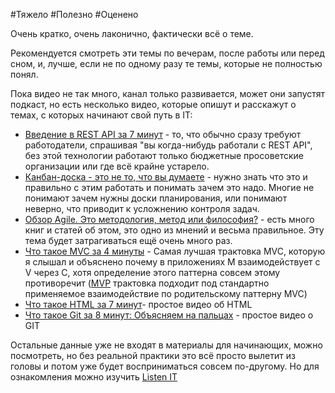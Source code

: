 #Тяжело #Полезно #Оценено

Очень кратко, очень лаконично, фактически всё о теме.

Рекомендуется смотреть эти темы по вечерам, после работы или перед сном, и, лучше, если не по одному разу те темы, которые не полностью понял.

Пока видео не так много, канал только развивается, может они запустят подкаст, но есть несколько видео, которые опишут и расскажут о темах, с которых начинают свой путь в IT:

- [Введение в REST API за 7 минут](https://www.youtube.com/watch?v=cDdSzwU2Bic) - то, что обычно сразу требуют работодатели, спрашивая "вы когда-нибудь работали с REST API", без этой технологии работают только бюджетные просоветские организации или где всё крайне устарело.
- [Канбан-доска - это не то, что вы думаете](https://www.youtube.com/watch?v=Wx4_Z5-R0Bw) - нужно знать что это и правильно с этим работать и понимать зачем это надо. Многие не понимают зачем нужны доски планирования, или понимают неверно, что приводит к усложнению контроля задач.
- [Обзор Agile. Это методология, метод или философия?](https://www.youtube.com/watch?v=8UN_nV2_Rw8) - есть много книг и статей об этом, это одно из мнений и весьма правильное. Эту тема будет затрагиваться ещё очень много раз.
- [Что такое MVC за 4 минуты](https://www.youtube.com/watch?v=NDOPFWOId28) - Самая лучшая трактовка MVC, которую я слышал и объяснено почему в приложениях M взаимодействует с V через C, хотя определение этого паттерна совсем этому противоречит ([MVP](https://ru.wikipedia.org/wiki/Model-View-Presenter) трактовка подходит под стандартно применяемое взаимодействие по родительскому паттерну MVC)
- [Что такое HTML за 7 минут](https://www.youtube.com/watch?v=MBe1h80ghKA)- простое видео об HTML
- [Что такое Git за 8 минут: Объясняем на пальцах](https://www.youtube.com/watch?v=G4f9OH4IQE8) - простое видео о GIT

Остальные данные уже не входят в материалы для начинающих, можно посмотреть, но без реальной практики это всё просто вылетит из головы и потом уже будет восприниматься совсем по-другому. Но для ознакомления можно изучить [Listen IT](../Full/Listen%20IT.md)